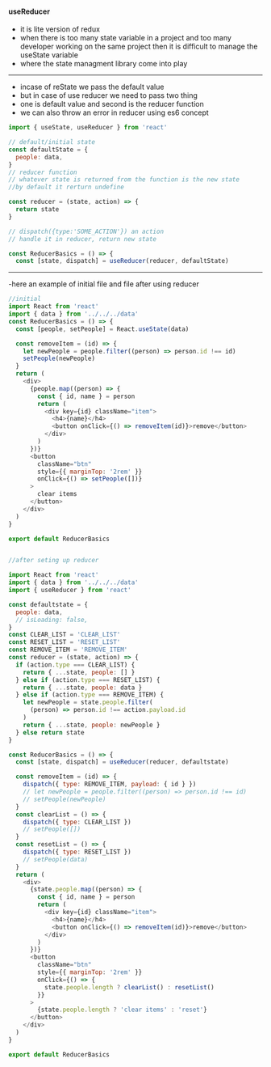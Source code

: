 #### useReducer

- it is lite version of redux
- when there is too many state variable in a project and too many developer working on the same project then it is difficult to manage the useState variable
- where the state managment library come into play

---

- incase of reState we pass the default value
- but in case of use reducer we need to pass two thing
- one is default value and second is the reducer function
- we can also throw an error in reducer using es6 concept

```js
import { useState, useReducer } from 'react'

// default/initial state
const defaultState = {
  people: data,
}
// reducer function
// whatever state is returned from the function is the new state
//by default it rerturn undefine

const reducer = (state, action) => {
  return state
}

// dispatch({type:'SOME_ACTION'}) an action
// handle it in reducer, return new state

const ReducerBasics = () => {
  const [state, dispatch] = useReducer(reducer, defaultState)
```

---

-here an example of initial file and file after using reducer

```js
//initial
import React from 'react'
import { data } from '../../../data'
const ReducerBasics = () => {
  const [people, setPeople] = React.useState(data)

  const removeItem = (id) => {
    let newPeople = people.filter((person) => person.id !== id)
    setPeople(newPeople)
  }
  return (
    <div>
      {people.map((person) => {
        const { id, name } = person
        return (
          <div key={id} className="item">
            <h4>{name}</h4>
            <button onClick={() => removeItem(id)}>remove</button>
          </div>
        )
      })}
      <button
        className="btn"
        style={{ marginTop: '2rem' }}
        onClick={() => setPeople([])}
      >
        clear items
      </button>
    </div>
  )
}

export default ReducerBasics


//after seting up reducer

import React from 'react'
import { data } from '../../../data'
import { useReducer } from 'react'

const defaultstate = {
  people: data,
  // isLoading: false,
}
const CLEAR_LIST = 'CLEAR_LIST'
const RESET_LIST = 'RESET_LIST'
const REMOVE_ITEM = 'REMOVE_ITEM'
const reducer = (state, action) => {
  if (action.type === CLEAR_LIST) {
    return { ...state, people: [] }
  } else if (action.type === RESET_LIST) {
    return { ...state, people: data }
  } else if (action.type === REMOVE_ITEM) {
    let newPeople = state.people.filter(
      (person) => person.id !== action.payload.id
    )
    return { ...state, people: newPeople }
  } else return state
}

const ReducerBasics = () => {
  const [state, dispatch] = useReducer(reducer, defaultstate)

  const removeItem = (id) => {
    dispatch({ type: REMOVE_ITEM, payload: { id } })
    // let newPeople = people.filter((person) => person.id !== id)
    // setPeople(newPeople)
  }
  const clearList = () => {
    dispatch({ type: CLEAR_LIST })
    // setPeople([])
  }
  const resetList = () => {
    dispatch({ type: RESET_LIST })
    // setPeople(data)
  }
  return (
    <div>
      {state.people.map((person) => {
        const { id, name } = person
        return (
          <div key={id} className="item">
            <h4>{name}</h4>
            <button onClick={() => removeItem(id)}>remove</button>
          </div>
        )
      })}
      <button
        className="btn"
        style={{ marginTop: '2rem' }}
        onClick={() => {
          state.people.length ? clearList() : resetList()
        }}
      >
        {state.people.length ? 'clear items' : 'reset'}
      </button>
    </div>
  )
}

export default ReducerBasics

```
